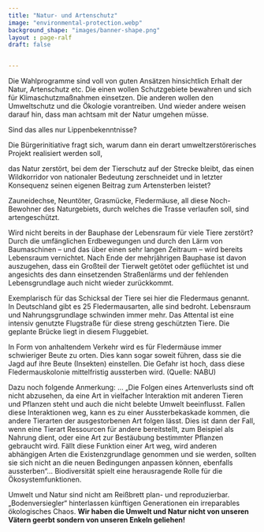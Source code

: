 ```yaml
---
title: "Natur- und Artenschutz"
image: "environmental-protection.webp"
background_shape: "images/banner-shape.png"
layout : page-ralf
draft: false


---
```


Die Wahlprogramme sind voll von guten Ansätzen hinsichtlich Erhalt der Natur, Artenschutz etc. Die einen wollen Schutzgebiete bewahren und sich für Klimaschutzmaßnahmen einsetzen. Die anderen wollen den Umweltschutz und die Ökologie vorantreiben. Und wieder andere weisen darauf hin, dass man achtsam mit der Natur umgehen müsse.

Sind das alles nur Lippenbekenntnisse?

Die Bürgerinitiative fragt sich, warum dann ein derart umweltzerstörerisches Projekt realisiert werden soll,

das Natur zerstört,
bei dem der Tierschutz auf der Strecke bleibt,
das einen Wildkorridor von nationaler Bedeutung zerschneidet
und in letzter Konsequenz seinen eigenen Beitrag zum Artensterben leistet?

Zauneidechse, Neuntöter, Grasmücke, Fledermäuse, all diese Noch-Bewohner des Naturgebiets, durch welches die Trasse verlaufen soll, sind artengeschützt.

Wird nicht bereits in der Bauphase der Lebensraum für viele Tiere zerstört? Durch die umfänglichen Erdbewegungen und durch den Lärm von Baumaschinen – und das über einen sehr langen Zeitraum – wird bereits Lebensraum vernichtet.
Nach Ende der mehrjährigen Bauphase ist davon auszugehen, dass ein Großteil der Tierwelt getötet oder geflüchtet ist und angesichts des dann einsetzenden Straßenlärms und der fehlenden Lebensgrundlage auch nicht wieder zurückkommt.

Exemplarisch für das Schicksal der Tiere sei hier die Fledermaus genannt.
In Deutschland gibt es 25 Fledermausarten, alle sind bedroht.
Lebensraum und Nahrungsgrundlage schwinden immer mehr.
Das Attental ist eine intensiv genutzte Flugstraße für diese streng geschützten Tiere. Die geplante Brücke liegt in diesem Fluggebiet.

In Form von anhaltendem Verkehr wird es für Fledermäuse immer schwieriger Beute zu orten. Dies kann sogar soweit führen, dass sie die Jagd auf ihre Beute (Insekten) einstellen. Die Gefahr ist hoch, dass diese Fledermauskolonie mittelfristig aussterben wird. (Quelle: NABU)

Dazu noch folgende Anmerkung:
… „Die Folgen eines Artenverlusts sind oft nicht abzusehen, da eine Art in vielfacher Interaktion mit anderen Tieren und Pflanzen steht und auch die nicht belebte Umwelt beeinflusst. Fallen diese Interaktionen weg, kann es zu einer Aussterbekaskade kommen, die andere Tierarten der ausgestorbenen Art folgen lässt. Dies ist dann der Fall, wenn eine Tierart Ressourcen für andere bereitstellt, zum Beispiel als Nahrung dient, oder eine Art zur Bestäubung bestimmter Pflanzen gebraucht wird. Fällt diese Funktion einer Art weg, wird anderen abhängigen Arten die Existenzgrundlage genommen und sie werden, sollten sie sich nicht an die neuen Bedingungen anpassen können, ebenfalls aussterben“… Biodiversität spielt eine herausragende Rolle für die Ökosystemfunktionen.

Umwelt und Natur sind nicht am Reißbrett plan- und reproduzierbar.
„Bodenversiegler“ hinterlassen künftigen Generationen ein irreparables ökologisches Chaos. **Wir haben die Umwelt und Natur nicht von unseren Vätern geerbt sondern von unseren Enkeln geliehen!**
